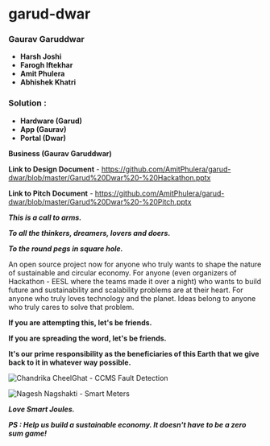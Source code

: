 # garud-dwar

### Gaurav Garuddwar
* **Harsh Joshi** 
* **Farogh Iftekhar**
* **Amit Phulera**
* **Abhishek Khatri**

### Solution :
* **Hardware (Garud)**
* **App (Gaurav)** 
* **Portal (Dwar)** 

**Business (Gaurav Garuddwar)**

**Link to Design Document** - https://github.com/AmitPhulera/garud-dwar/blob/master/Garud%20Dwar%20-%20Hackathon.pptx

**Link to Pitch Document** - https://github.com/AmitPhulera/garud-dwar/blob/master/Garud%20Dwar%20-%20Pitch.pptx

***This is a call to arms.***

***To all the thinkers, dreamers, lovers and doers.***

***To the round pegs in square hole.***

An open source project now for anyone who truly wants to shape the nature of sustainable and circular economy.
For anyone (even organizers of Hackathon - EESL where the teams made it over a night) who wants to build future and sustainability and scalability problems are at their heart. For anyone who truly loves technology and the planet.
Ideas belong to anyone who truly cares to solve that problem.

**If you are attempting this, let's be friends.**

**If you are spreading the word, let's be friends.**

**It's our prime responsibility as the beneficiaries of this Earth that we give back to it in whatever way possible.**


![Chandrika CheelGhat - CCMS Fault Detection](https://github.com/vimalsheoran/cheel-ghat)

![Nagesh Nagshakti - Smart Meters](https://github.com/vicarious11/nag-shakti)

***Love Smart Joules.***

***PS : Help us build a sustainable economy. It doesn't have to be a zero sum game!***

